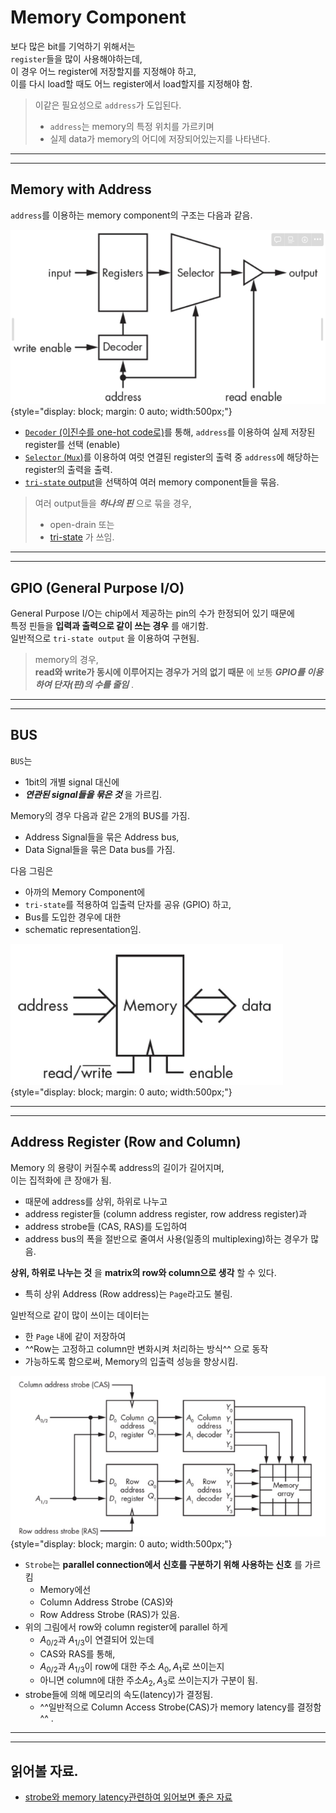 # Memory Component

보다 많은 bit를 기억하기 위해서는  
`register`들을 많이 사용해야하는데,  
이 경우 어느 register에 저장할지를 지정해야 하고,  
이를 다시 load할 때도 어느 register에서 load할지를 지정해야 함.  

> 이같은 필요성으로 `address`가 도입된다.  
>
> * `address`는 memory의 특정 위치를 가르키며 
> * 실제 data가 memory의 어디에 저장되어있는지를 나타낸다.

---

---

## Memory with Address

`address`를 이용하는 memory component의 구조는 다음과 같음.

![memory_with_address](img/memory_with_address.png){style="display: block; margin: 0 auto; width:500px;"}

* [`Decoder` (이진수를 one-hot code로)](https://dsaint31.tistory.com/404#--%---Binary-%--Decoder%----)를 통해, `address`를 이용하여 실제 저장된 register를 선택 (enable)
* [`Selector` (`Mux`)](https://dsaint31.tistory.com/403#--%--Multiplexer)를 이용하여 여럿 연결된 register의 출력 중 `address`에 해당하는 register의 출력을 출력.
* [`tri-state` output](../ch02_co/ce02_04_4_3_tri_state_output.md)을 선택하여 여러 memory component들을 묶음.

> 여러 output들을 ***하나의 핀*** 으로 묶을 경우,  
>
> * open-drain 또는 
> * [tri-state](https://dsaint31.me/mkdocs_site/CE/ch03_seq/ce03_02_1_memory1/#memory-with-address) 가 쓰임. 

---

---

## GPIO (General Purpose I/O)

General Purpose I/O는 chip에서 제공하는 pin의 수가 한정되어 있기 때문에  
특정 핀들을 **입력과 출력으로 같이 쓰는 경우** 를 애기함.  
일반적으로 `tri-state output` 을 이용하여 구현됨.

> memory의 경우,  
> **read와 write가 동시에 이루어지는 경우가 거의 없기 때문** 에
> 보통 ***GPIO를 이용하여 단자(핀)의 수를 줄임*** .

--- 

---

## BUS 

`BUS`는 

* 1bit의 개별 signal 대신에 
* ***연관된 signal들을 묶은 것*** 을 가르킴.

Memory의 경우 다음과 같은 2개의 BUS를 가짐. 

* Address Signal들을 묶은 Address bus, 
* Data Signal들을 묶은 Data bus를 가짐.

다음 그림은  

* 아까의 Memory Component에  
* `tri-state`를 적용하여 입출력 단자를 공유 (GPIO) 하고,  
* Bus를 도입한 경우에 대한
* schematic representation임.

![simplified_memory](img/simplified_memory.png){style="display: block; margin: 0 auto; width:500px;"}

---

---

## Address Register (Row and Column)

Memory 의 용량이 커질수록 address의 길이가 길어지며,  
이는 집적화에 큰 장애가 됨.  

* 때문에 address를 상위, 하위로 나누고 
* address register들 (column address register, row address register)과
* address strobe들 (CAS, RAS)를 도입하여 
* address bus의 폭을 절반으로 줄여서 사용(일종의 multiplexing)하는 경우가 많음.

**상위, 하위로 나누는 것** 을 **matrix의 row와 column으로 생각** 할 수 있다. 

* 특히 상위 Address (Row address)는 `Page`라고도 불림.

일반적으로 같이 많이 쓰이는 데이터는  

* 한 `Page` 내에 같이 저장하여  
* ^^Row는 고정하고 column만 변화시켜 처리하는 방식^^ 으로 동작
* 가능하도록 함으로써, Memory의 입출력 성능을 향상시킴.

![memory_with_address_register](img/memory_with_adress_register.png){style="display: block; margin: 0 auto; width:500px;"}

* `Strobe`는 **parallel connection에서 신호를 구분하기 위해 사용하는 신호** 를 가르킴
    * Memory에선 
    * Column Address Strobe (CAS)와 
    * Row Address Strobe (RAS)가 있음.
* 위의 그림에서 row와 column register에 parallel 하게
    * $A_{0/2}$과 $A_{1/3}$이 연결되어 있는데
    * CAS와 RAS를 통해,
    * $A_{0/2}$과 $A_{1/3}$이 row에 대한 주소 $A_0, A_1$로 쓰이는지
    * 아니면 column에 대한 주소$A_2, A_3$로 쓰이는지가 구분이 됨.
* strobe들에 의해 메모리의 속도(latency)가 결정됨. 
    * ^^일반적으로 Column Access Strobe(CAS)가 memory latency를 결정함^^ .

---

---

## 읽어볼 자료.

* [strobe와 memory latency관련하여 읽어보면 좋은 자료](http://m.enuri.com/knowcom/detail.jsp?kbno=35825&bbsname=guide&cateno=&page=1)
